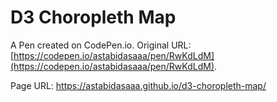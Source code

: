 # D3 Choropleth Map

A Pen created on CodePen.io. Original URL: [https://codepen.io/astabidasaaa/pen/RwKdLdM](https://codepen.io/astabidasaaa/pen/RwKdLdM).


Page URL: https://astabidasaaa.github.io/d3-choropleth-map/
